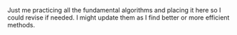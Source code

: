 Just me practicing all the fundamental algorithms and placing it here so I could revise if needed. I might update them as I find better or more efficient methods.

